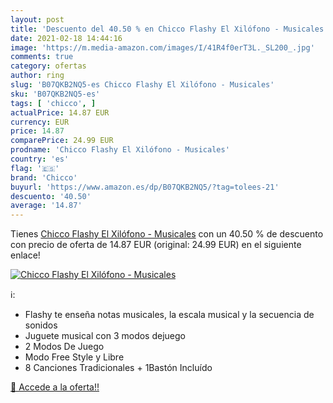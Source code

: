 ```yaml
---
layout: post
title: 'Descuento del 40.50 % en Chicco Flashy El Xilófono - Musicales'
date: 2021-02-18 14:44:16
image: 'https://m.media-amazon.com/images/I/41R4f0erT3L._SL200_.jpg'
comments: true
category: ofertas
author: ring
slug: 'B07QKB2NQ5-es Chicco Flashy El Xilófono - Musicales'
sku: 'B07QKB2NQ5-es'
tags: [ 'chicco', ]
actualPrice: 14.87 EUR
currency: EUR
price: 14.87
comparePrice: 24.99 EUR
prodname: 'Chicco Flashy El Xilófono - Musicales'
country: 'es'
flag: '🇪🇸'
brand: 'Chicco'
buyurl: 'https://www.amazon.es/dp/B07QKB2NQ5/?tag=tolees-21'
descuento: '40.50'
average: '14.87'
---
```


Tienes [Chicco Flashy El Xilófono - Musicales](https://www.amazon.es/dp/B07QKB2NQ5/?tag=tolees-21) con un 40.50 % de descuento con precio de oferta de 14.87 EUR (original: 24.99 EUR) en el siguiente enlace!

[![Chicco Flashy El Xilófono - Musicales](https://m.media-amazon.com/images/I/41R4f0erT3L._SL200_.jpg)](https://www.amazon.es/dp/B07QKB2NQ5/?tag=tolees-21)

ℹ️:

- Flashy te enseña notas musicales, la escala musical y la secuencia de sonidos
- Juguete musical con 3 modos dejuego
- 2 Modos De Juego
- Modo Free Style y Libre
- 8 Canciones Tradicionales + 1Bastón Incluído

[🛒 Accede a la oferta!!](https://www.amazon.es/dp/B07QKB2NQ5/?tag=tolees-21)
